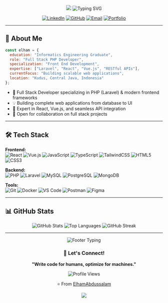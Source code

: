 <div align="center">

<img src="https://capsule-render.vercel.app/api?type=waving&color=gradient&customColorList=6,11,20&height=200&section=header&text=M%20Elham%20Abdussalam&fontSize=50&fontColor=fff&animation=fadeIn&fontAlignY=35&desc=Full%20Stack%20PHP%20Developer%20|%20Front%20End%20Specialist&descAlignY=51&descSize=18" />

<img src="https://readme-typing-svg.herokuapp.com?font=Fira+Code&weight=600&size=24&duration=3000&pause=1000&color=F75C7E&center=true&vCenter=true&repeat=true&width=600&lines=Full+Stack+PHP+Developer+%F0%9F%9A%80;Front+End+Specialist+%F0%9F%8E%A8;Building+Modern+Web+Apps+%F0%9F%92%BB;React+%7C+Vue+%7C+Laravel+%E2%9C%A8;Open+for+Collaboration+%F0%9F%A4%9D" alt="Typing SVG" />

<br/>

[![LinkedIn](https://img.shields.io/badge/LinkedIn-0077B5?style=flat&logo=linkedin&logoColor=white)](https://www.linkedin.com/in/m-elham-abdussalam)
[![GitHub](https://img.shields.io/badge/GitHub-181717?style=flat&logo=github&logoColor=white)](https://github.com/ElhamAbdussalam)
[![Email](https://img.shields.io/badge/Email-EA4335?style=flat&logo=gmail&logoColor=white)](mailto:abdussalamelham@gmail.com)
[![Portfolio](https://img.shields.io/badge/Portfolio-FF7139?style=flat&logo=Firefox&logoColor=white)](https://portofolio-v2-umber.vercel.app/)

</div>

---

## 🚀 About Me
```javascript
const elham = {
  education: "Informatics Engineering Graduate",
  role: "Full Stack PHP Developer",
  specialization: "Front End Development",
  expertise: ["Laravel", "React", "Vue.js", "RESTful APIs"],
  currentFocus: "Building scalable web applications",
  location: "Kudus, Central Java, Indonesia"
};
```

- 🎨 Full Stack Developer specializing in PHP (Laravel) & modern frontend frameworks
- 💡 Building complete web applications from database to UI
- 🔧 Expert in React, Vue.js, and seamless API integration
- 🤝 Open for collaboration on full stack projects

---

## 🛠️ Tech Stack

**Frontend:**  
![React](https://img.shields.io/badge/React-20232A?style=flat&logo=react&logoColor=61DAFB)
![Vue.js](https://img.shields.io/badge/Vue.js-35495E?style=flat&logo=vue.js&logoColor=4FC08D)
![JavaScript](https://img.shields.io/badge/JavaScript-F7DF1E?style=flat&logo=javascript&logoColor=black)
![TypeScript](https://img.shields.io/badge/TypeScript-007ACC?style=flat&logo=typescript&logoColor=white)
![TailwindCSS](https://img.shields.io/badge/Tailwind-38B2AC?style=flat&logo=tailwind-css&logoColor=white)
![HTML5](https://img.shields.io/badge/HTML5-E34F26?style=flat&logo=html5&logoColor=white)
![CSS3](https://img.shields.io/badge/CSS3-1572B6?style=flat&logo=css3&logoColor=white)

**Backend:**  
![PHP](https://img.shields.io/badge/PHP-777BB4?style=flat&logo=php&logoColor=white)
![Laravel](https://img.shields.io/badge/Laravel-FF2D20?style=flat&logo=laravel&logoColor=white)
![MySQL](https://img.shields.io/badge/MySQL-005C84?style=flat&logo=mysql&logoColor=white)
![PostgreSQL](https://img.shields.io/badge/PostgreSQL-316192?style=flat&logo=postgresql&logoColor=white)
![MongoDB](https://img.shields.io/badge/MongoDB-4EA94B?style=flat&logo=mongodb&logoColor=white)

**Tools:**  
![Git](https://img.shields.io/badge/Git-F05032?style=flat&logo=git&logoColor=white)
![Docker](https://img.shields.io/badge/Docker-2496ED?style=flat&logo=docker&logoColor=white)
![VS Code](https://img.shields.io/badge/VS_Code-007ACC?style=flat&logo=visual-studio-code&logoColor=white)
![Postman](https://img.shields.io/badge/Postman-FF6C37?style=flat&logo=postman&logoColor=white)
![Figma](https://img.shields.io/badge/Figma-F24E1E?style=flat&logo=figma&logoColor=white)

---

## 📊 GitHub Stats

<div align="center">

![GitHub Stats](https://github-readme-stats.vercel.app/api?username=ElhamAbdussalam&show_icons=true&theme=radical&hide_border=true)
![Top Languages](https://github-readme-stats.vercel.app/api/top-langs/?username=ElhamAbdussalam&layout=compact&theme=radical&hide_border=true)
![GitHub Streak](https://github-readme-streak-stats.herokuapp.com/?user=ElhamAbdussalam&theme=radical&hide_border=true)

</div>


---

<div align="center">

<img src="https://readme-typing-svg.herokuapp.com?font=Fira+Code&weight=600&size=20&duration=4000&pause=1000&color=F75C7E&center=true&vCenter=true&repeat=true&width=600&lines=%E2%9C%A8+Thanks+for+visiting!+%E2%9C%A8;%F0%9F%92%BB+Let's+collaborate!+%F0%9F%92%BB;%F0%9F%9A%80+Open+for+opportunities!+%F0%9F%9A%80;%E2%98%95+Coffee+%2B+Code+%3D+Magic!+%E2%98%95" alt="Footer Typing" />

<br/>

### 💬 Let's Connect!

**"Write code for humans, optimize for machines."**

![Profile Views](https://komarev.com/ghpvc/?username=ElhamAbdussalam&color=blueviolet&style=flat)

⭐️ From [ElhamAbdussalam](https://github.com/ElhamAbdussalam)

<img src="https://capsule-render.vercel.app/api?type=waving&color=gradient&customColorList=6,11,20&height=120&section=footer" />

</div>
